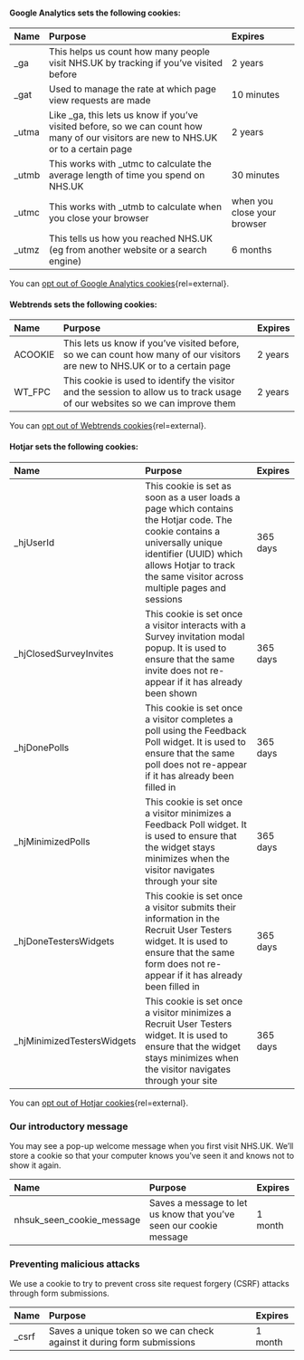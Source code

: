 #### Google Analytics sets the following cookies:

| Name   | Purpose                                                                                                                                | Expires                     |
|:-------|:---------------------------------------------------------------------------------------------------------------------------------------|:----------------------------|
| \_ga   | This helps us count how many people visit NHS.UK by tracking if you’ve visited before                                                  | 2 years                     |
| \_gat  | Used to manage the rate at which page view requests are made                                                                           | 10 minutes                  |
| \_utma | Like \_ga, this lets us know if you’ve visited before, so we can count how many of our visitors are new to NHS.UK or to a certain page | 2 years                     |
| \_utmb | This works with \_utmc to calculate the average length of time you spend on NHS.UK                                                     | 30 minutes                  |
| \_utmc | This works with \_utmb to calculate when you close your browser                                                                        | when you close your browser |
| \_utmz | This tells us how you reached NHS.UK (eg from another website or a search engine)                                                      | 6 months                    |

You can [opt out of Google Analytics cookies](https://tools.google.com/dlpage/gaoptout){rel=external}.

#### Webtrends sets the following cookies:

| Name    | Purpose                                                                                                                       | Expires |
|:--------|:------------------------------------------------------------------------------------------------------------------------------|:--------|
| ACOOKIE | This lets us know if you’ve visited before, so we can count how many of our visitors are new to NHS.UK or to a certain page   | 2 years |
| WT\_FPC | This cookie is used to identify the visitor and the session to allow us to track usage of our websites so we can improve them | 2 years |

You can [opt out of Webtrends cookies](http://kb.webtrends.com/articles/Information/Opting-out-of-Tracking-Cookies-1365447872915){rel=external}.

#### Hotjar sets the following cookies:

| Name                        | Purpose                                                                                                                                                                                                                       | Expires  |
|:----------------------------|:------------------------------------------------------------------------------------------------------------------------------------------------------------------------------------------------------------------------------|:---------|
| \_hjUserId                  | This cookie is set as soon as a user loads a page which contains the Hotjar code. The cookie contains a universally unique identifier (UUID) which allows Hotjar to track the same visitor across multiple pages and sessions | 365 days |
| \_hjClosedSurveyInvites     | This cookie is set once a visitor interacts with a Survey invitation modal popup. It is used to ensure that the same invite does not re-appear if it has already been shown                                                   | 365 days |
| \_hjDonePolls               | This cookie is set once a visitor completes a poll using the Feedback Poll widget. It is used to ensure that the same poll does not re-appear if it has already been filled in                                                | 365 days |
| \_hjMinimizedPolls          | This cookie is set once a visitor minimizes a Feedback Poll widget. It is used to ensure that the widget stays minimizes when the visitor navigates through your site                                                         | 365 days |
| \_hjDoneTestersWidgets      | This cookie is set once a visitor submits their information in the Recruit User Testers widget. It is used to ensure that the same form does not re-appear if it has already been filled in                                   | 365 days |
| \_hjMinimizedTestersWidgets | This cookie is set once a visitor minimizes a Recruit User Testers widget. It is used to ensure that the widget stays minimizes when the visitor navigates through your site                                                  | 365 days |

You can [opt out of Hotjar cookies](https://www.hotjar.com/opt-out){rel=external}.

### Our introductory message

You may see a pop-up welcome message when you first visit NHS.UK. We’ll store
a cookie so that your computer knows you’ve seen it and knows not to show it again.

| Name                         | Purpose                                                            | Expires |
|:-----------------------------|:-------------------------------------------------------------------|:--------|
| nhsuk\_seen\_cookie\_message | Saves a message to let us know that you’ve seen our cookie message | 1 month |

### Preventing malicious attacks

We use a cookie to try to prevent cross site request forgery (CSRF) attacks
through form submissions.

| Name   | Purpose                                                                 | Expires |
|:-------|:------------------------------------------------------------------------|:--------|
| \_csrf | Saves a unique token so we can check against it during form submissions | 1 month |
